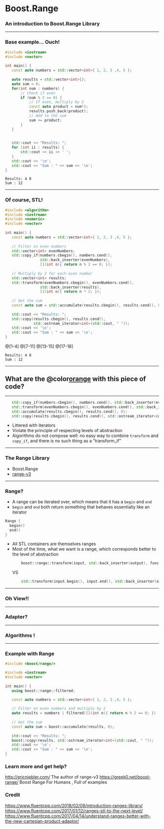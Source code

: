 # Boost.Range

### An introduction to Boost.Range Library

---

### Base example... Ouch!

```cpp
#include <iostream>
#include <vector>
 
int main() {
   const auto numbers = std::vector<int>{ 1, 2, 3 ,4, 5 };
 
   auto results = std::vector<int>{};
   auto sum = 0;
   for(int num : numbers) {
       // Check if even
       if (num % 2 == 0) {
           // If even, multiply by 2
           const auto product = num*2; 
           results.push_back(product);
           // Add to the sum 
           sum += product;
       }
   }
 
 
   std::cout << "Results: ";
   for (int ii : results) {
       std::cout << ii << ' '; 
   } 
   std::cout << '\n';
   std::cout << "Sum : " << sum << '\n';
}
```

```
Results: 4 8 
Sum : 12
```

---
### Of course, STL!

```cpp
#include <algorithm>
#include <iostream>
#include <numeric>
#include <vector>
 
int main() {
   const auto numbers = std::vector<int>{ 1, 2, 3 ,4, 5 };
 
   // Filter on even numbers
   std::vector<int> evenNumbers;
   std::copy_if(numbers.cbegin(), numbers.cend(), 
                std::back_inserter(evenNumbers), 
                [](int n){ return n % 2 == 0; });
 
   // Multiply by 2 for each even number
   std::vector<int> results;
   std::transform(evenNumbers.cbegin(), evenNumbers.cend(), 
                std::back_inserter(results), 
                [](int n){ return n * 2; });
    
   // Get the sum 
   const auto sum = std::accumulate(results.cbegin(), results.cend(), 0); 
    
   std::cout << "Results: ";
   std::copy(results.cbegin(), results.cend(), 
             std::ostream_iterator<int>(std::cout, " "));    
   std::cout << '\n';
   std::cout << "Sum : " << sum << '\n';
}
```

@[1-4]
@[7-11]
@[13-15]
@[17-18]

```
Results: 4 8 
Sum : 12
```

---

## What are the @color[orange](problem@size[2em](s)) with this piece of code?

---

```cpp
   std::copy_if(numbers.cbegin(), numbers.cend(), std::back_inserter(evenNumbers), [](int n){ return n % 2 == 0; });
   std::transform(evenNumbers.cbegin(), evenNumbers.cend(), std::back_inserter(results), [](int n){ return n * 2; });
   std::accumulate(results.cbegin(), results.cend(), 0); 
   std::copy(results.cbegin(), results.cend(), std::ostream_iterator<int>(std::cout, " "));    
```

* Littered with iterators
* Violate the principle of respecting levels of abstraction
* Algorithms do not compose well: no easy way to combine ```transform``` and ```copy_if```, and there is no such thing as a “transform_if” 
---

### The Range Library

* Boost.Range
* [range-v3](https://github.com/ericniebler/range-v3)

---

### Range? 

* A range can be iterated over, which means that it has a ```begin``` and  ```end``` 
* ```begin``` and  ```end``` both return something that behaves essentially like an iterator

```cpp
Range {
  begin()
  end()
}
```

* All STL containers are themselves ranges
* Most of the time, what we want is a range, which corresponds better to the level of abstraction
  ```cpp
      boost::range::transform(input, std::back_inserter(output), func);
  ```
  VS
  ```cpp 
      std::transform(input.begin(), input.end(), std::back_inserter(output), f);
  ```

---

### Oh View!!

---

### Adapter?

---

### Algorithms !

---

### Example with Range

```cpp
#include <boost/range/>

#include <iostream>
#include <vector>
 
int main() {
   using boost::range::filtered;

   const auto numbers = std::vector<int>{ 1, 2, 3 ,4, 5 };
 
   // Filter on even numbers and multiply by 2
   auto results = numbers | filtered([](int n){ return n % 2 == 0; }) | transformed([](int n) { return n * 2; });
    
   // Get the sum 
   const auto sum = boost::accumulate(results, 0); 
    
   std::cout << "Results: ";
   boost::copy(results, std::ostream_iterator<int>(std::cout, " "));    
   std::cout << '\n';
   std::cout << "Sum : " << sum << '\n';
}
```


### Learn more and get help?


http://ericniebler.com/ The author of range-v3
https://greek0.net/boost-range/ Boost Range For Humans , Full of examples


### Credit 
https://www.fluentcpp.com/2018/02/09/introduction-ranges-library/
https://www.fluentcpp.com/2017/01/12/ranges-stl-to-the-next-level/
https://www.fluentcpp.com/2017/04/14/understand-ranges-better-with-the-new-cartesian-product-adaptor/

